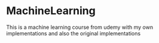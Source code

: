 # MachineLearning
This is a machine learning course from udemy with my own implementations and also the original implementations
